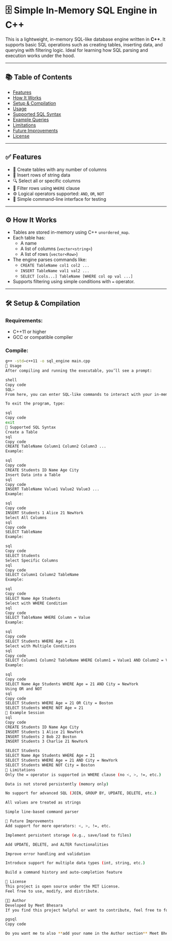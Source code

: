 # 🗄️ Simple In-Memory SQL Engine in C++

This is a lightweight, in-memory SQL-like database engine written in **C++**. It supports basic SQL operations such as creating tables, inserting data, and querying with filtering logic. Ideal for learning how SQL parsing and execution works under the hood.

---

## 📚 Table of Contents

- [Features](#-features)
- [How It Works](#-how-it-works)
- [Setup & Compilation](#-setup--compilation)
- [Usage](#-usage)
- [Supported SQL Syntax](#-supported-sql-syntax)
- [Example Queries](#-example-queries)
- [Limitations](#-limitations)
- [Future Improvements](#-future-improvements)
- [License](#-license)

---

## ✅ Features

- 🧱 Create tables with any number of columns  
- 📝 Insert rows of string data  
- 🔍 Select all or specific columns  
- 🧠 Filter rows using `WHERE` clause  
- ⚙️ Logical operators supported: `AND`, `OR`, `NOT`  
- 🧪 Simple command-line interface for testing  

---

## ⚙️ How It Works

- Tables are stored in-memory using C++ `unordered_map`.  
- Each table has:
  - A name
  - A list of columns (`vector<string>`)
  - A list of rows (`vector<Row>`)
- The engine parses commands like:
  - `CREATE TableName col1 col2 ...`
  - `INSERT TableName val1 val2 ...`
  - `SELECT [cols...] TableName [WHERE col op val ...]`
- Supports filtering using simple conditions with `=` operator.

---

## 🛠️ Setup & Compilation

### Requirements:
- C++11 or higher  
- GCC or compatible compiler  

### Compile:
```bash
g++ -std=c++11 -o sql_engine main.cpp
🚀 Usage
After compiling and running the executable, you’ll see a prompt:

shell
Copy code
SQL>
From here, you can enter SQL-like commands to interact with your in-memory database.

To exit the program, type:

sql
Copy code
exit
🧾 Supported SQL Syntax
Create a Table
sql
Copy code
CREATE TableName Column1 Column2 Column3 ...
Example:

sql
Copy code
CREATE Students ID Name Age City
Insert Data into a Table
sql
Copy code
INSERT TableName Value1 Value2 Value3 ...
Example:

sql
Copy code
INSERT Students 1 Alice 21 NewYork
Select All Columns
sql
Copy code
SELECT TableName
Example:

sql
Copy code
SELECT Students
Select Specific Columns
sql
Copy code
SELECT Column1 Column2 TableName
Example:

sql
Copy code
SELECT Name Age Students
Select with WHERE Condition
sql
Copy code
SELECT TableName WHERE Column = Value
Example:

sql
Copy code
SELECT Students WHERE Age = 21
Select with Multiple Conditions
sql
Copy code
SELECT Column1 Column2 TableName WHERE Column1 = Value1 AND Column2 = Value2
Example:

sql
Copy code
SELECT Name Age Students WHERE Age = 21 AND City = NewYork
Using OR and NOT
sql
Copy code
SELECT Students WHERE Age = 21 OR City = Boston
SELECT Students WHERE NOT Age = 21
🧪 Example Session
sql
Copy code
CREATE Students ID Name Age City
INSERT Students 1 Alice 21 NewYork
INSERT Students 2 Bob 22 Boston
INSERT Students 3 Charlie 21 NewYork

SELECT Students
SELECT Name Age Students WHERE Age = 21
SELECT Students WHERE Age = 21 AND City = NewYork
SELECT Students WHERE NOT City = Boston
🚧 Limitations
Only the = operator is supported in WHERE clause (no <, >, !=, etc.)

Data is not stored persistently (memory only)

No support for advanced SQL (JOIN, GROUP BY, UPDATE, DELETE, etc.)

All values are treated as strings

Simple line-based command parser

🔮 Future Improvements
Add support for more operators: <, >, !=, etc.

Implement persistent storage (e.g., save/load to files)

Add UPDATE, DELETE, and ALTER functionalities

Improve error handling and validation

Introduce support for multiple data types (int, string, etc.)

Build a command history and auto-completion feature

📄 License
This project is open source under the MIT License.
Feel free to use, modify, and distribute.

👨‍💻 Author
Developed by Meet Bhesara
If you find this project helpful or want to contribute, feel free to fork or submit a pull request!

pgsql
Copy code

Do you want me to also **add your name in the Author section** Meet Bhesara
